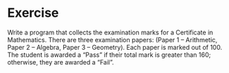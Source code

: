 # Exercise 

Write a program that collects the examination marks for a Certificate in Mathematics. There are three examination papers: (Paper 1 – Arithmetic, Paper 2 – Algebra, Paper 3 – Geometry). Each paper is marked out of 100. The student is awarded a “Pass” if their total mark is greater than 160; otherwise, they are awarded a “Fail”.
